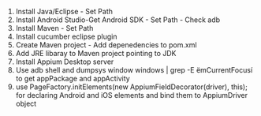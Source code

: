 
1. Install Java/Eclipse - Set Path
2. Install Android Studio-Get Android SDK - Set Path - Check adb
3. Install Maven - Set Path
4. Install cucumber eclipse plugin
5. Create Maven project - Add depenedencies to pom.xml
6. Add JRE libaray to Maven project pointing to JDK
7. Install Appium Desktop server
8. Use adb shell and dumpsys window windows | grep -E ëmCurrentFocusí   to get appPackage and appActivity
9. use PageFactory.initElements(new AppiumFieldDecorator(driver), this);  for declaring Android and iOS elements and bind
   them to AppiumDriver object